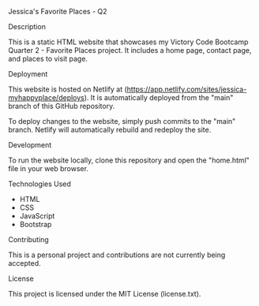Jessica's Favorite Places - Q2

Description

This is a static HTML website that showcases my Victory Code Bootcamp Quarter 2 - Favorite Places project. It includes a home page, contact page, and places to visit page.

Deployment

This website is hosted on Netlify at (https://app.netlify.com/sites/jessica-myhappyplace/deploys). It is automatically deployed from the "main" branch of this GitHub repository.

To deploy changes to the website, simply push commits to the "main" branch. Netlify will automatically rebuild and redeploy the site.

Development

To run the website locally, clone this repository and open the "home.html" file in your web browser.

Technologies Used

- HTML
- CSS
- JavaScript
- Bootstrap

Contributing

This is a personal project and contributions are not currently being accepted.

License

This project is licensed under the MIT License (license.txt).
